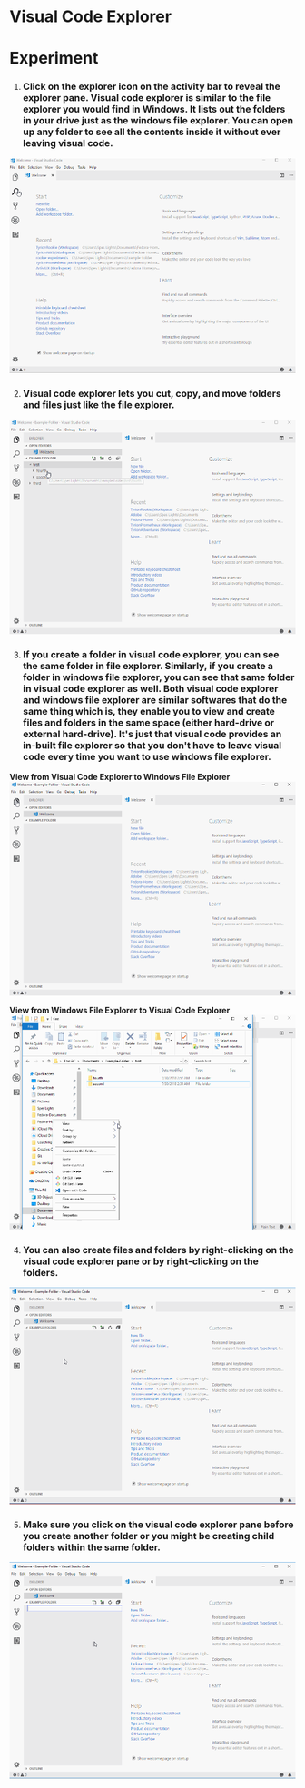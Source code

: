 # **Visual Code Explorer**

# **Experiment**

1. ### Click on the explorer icon on the activity bar to reveal the explorer pane. Visual code explorer is similar to the file explorer you would find in Windows. It lists out the folders in your drive just as the windows file explorer. You can open up any folder to see all the contents inside it without ever leaving visual code. 

![](../images/pilot-02/vs-explorer.gif)

2. ### Visual code explorer lets you cut, copy, and move folders and files just like the file explorer. 

![](../images/pilot-02/file-manipulation.gif)

3. ### If you create a folder in visual code explorer, you can see the same folder in file explorer. Similarly, if you create a folder in windows file explorer, you can see that same folder in visual code explorer as well.  Both visual code explorer and windows file explorer are similar softwares that do the same thing which is, they enable you to view and create files and folders in the same space (either hard-drive or external hard-drive). It's just that visual code provides an in-built file explorer so that you don't have to leave visual code every time you want to use windows file explorer. 

**View from Visual Code Explorer to Windows File Explorer**
![](../images/pilot-02/vsx-to-filex.gif)

**View from Windows File Explorer to Visual Code Explorer**
![](../images/pilot-02/filex-to-vsx.gif)

4. ### You can also create files and folders by right-clicking on the visual code explorer pane or by right-clicking on the folders. 

![](../images/pilot-02/right-click-pane.gif)

5. ### Make sure you click on the visual code explorer pane before you create another folder or you might be creating child folders within the same folder. 

![](../images/pilot-02/no-child-folder.gif)

